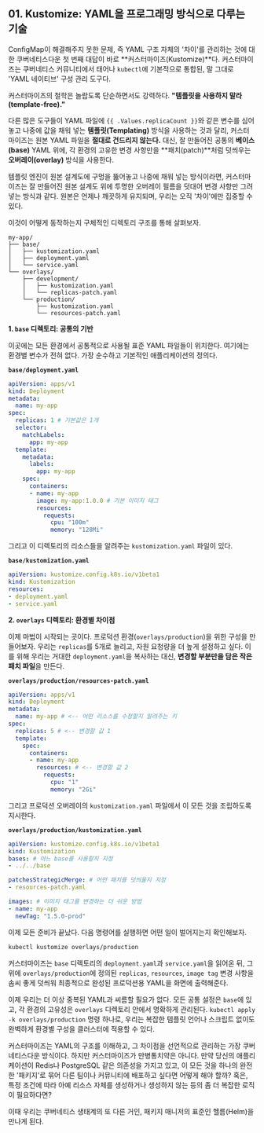 ## 01\. Kustomize: YAML을 프로그래밍 방식으로 다루는 기술

ConfigMap이 해결해주지 못한 문제, 즉 YAML 구조 자체의 '차이'를 관리하는 것에 대한 쿠버네티스다운 첫 번째 대답이 바로 \*\*커스터마이즈(Kustomize)\*\*다. 커스터마이즈는 쿠버네티스 커뮤니티에서 태어나 `kubectl`에 기본적으로 통합된, 말 그대로 'YAML 네이티브' 구성 관리 도구다.

커스터마이즈의 철학은 놀랍도록 단순하면서도 강력하다. **"템플릿을 사용하지 말라(template-free)."**

다른 많은 도구들이 YAML 파일에 `{{ .Values.replicaCount }}`와 같은 변수를 심어놓고 나중에 값을 채워 넣는 **템플릿(Templating)** 방식을 사용하는 것과 달리, 커스터마이즈는 원본 YAML 파일을 **절대로 건드리지 않는다.** 대신, 잘 만들어진 공통의 **베이스(base)** YAML 위에, 각 환경의 고유한 변경 사항만을 \*\*패치(patch)\*\*처럼 덧씌우는 **오버레이(overlay)** 방식을 사용한다.

템플릿 엔진이 원본 설계도에 구멍을 뚫어놓고 나중에 채워 넣는 방식이라면, 커스터마이즈는 잘 만들어진 원본 설계도 위에 투명한 오버레이 필름을 덧대어 변경 사항만 그려 넣는 방식과 같다. 원본은 언제나 깨끗하게 유지되며, 우리는 오직 '차이'에만 집중할 수 있다.

이것이 어떻게 동작하는지 구체적인 디렉토리 구조를 통해 살펴보자.

```
my-app/
├── base/
│   ├── kustomization.yaml
│   ├── deployment.yaml
│   └── service.yaml
└── overlays/
    ├── development/
    │   ├── kustomization.yaml
    │   └── replicas-patch.yaml
    └── production/
        ├── kustomization.yaml
        └── resources-patch.yaml
```

**1. `base` 디렉토리: 공통의 기반**

이곳에는 모든 환경에서 공통적으로 사용될 표준 YAML 파일들이 위치한다. 여기에는 환경별 변수가 전혀 없다. 가장 순수하고 기본적인 애플리케이션의 정의다.

**`base/deployment.yaml`**

```yaml
apiVersion: apps/v1
kind: Deployment
metadata:
  name: my-app
spec:
  replicas: 1 # 기본값은 1개
  selector:
    matchLabels:
      app: my-app
  template:
    metadata:
      labels:
        app: my-app
    spec:
      containers:
      - name: my-app
        image: my-app:1.0.0 # 기본 이미지 태그
        resources:
          requests:
            cpu: "100m"
            memory: "128Mi"
```

그리고 이 디렉토리의 리소스들을 알려주는 `kustomization.yaml` 파일이 있다.

**`base/kustomization.yaml`**

```yaml
apiVersion: kustomize.config.k8s.io/v1beta1
kind: Kustomization
resources:
- deployment.yaml
- service.yaml
```

**2. `overlays` 디렉토리: 환경별 차이점**

이제 마법이 시작되는 곳이다. 프로덕션 환경(`overlays/production`)을 위한 구성을 만들어보자. 우리는 `replicas`를 5개로 늘리고, 자원 요청량을 더 높게 설정하고 싶다. 이를 위해 우리는 거대한 `deployment.yaml`을 복사하는 대신, **변경할 부분만을 담은 작은 패치 파일**을 만든다.

**`overlays/production/resources-patch.yaml`**

```yaml
apiVersion: apps/v1
kind: Deployment
metadata:
  name: my-app # <-- 어떤 리소스를 수정할지 알려주는 키
spec:
  replicas: 5 # <-- 변경할 값 1
  template:
    spec:
      containers:
      - name: my-app
        resources: # <-- 변경할 값 2
          requests:
            cpu: "1"
            memory: "2Gi"
```

그리고 프로덕션 오버레이의 `kustomization.yaml` 파일에서 이 모든 것을 조립하도록 지시한다.

**`overlays/production/kustomization.yaml`**

```yaml
apiVersion: kustomize.config.k8s.io/v1beta1
kind: Kustomization
bases: # 어느 base를 사용할지 지정
- ../../base

patchesStrategicMerge: # 어떤 패치를 덧씌울지 지정
- resources-patch.yaml

images: # 이미지 태그를 변경하는 더 쉬운 방법
- name: my-app
  newTag: "1.5.0-prod"
```

이제 모든 준비가 끝났다. 다음 명령어를 실행하면 어떤 일이 벌어지는지 확인해보자.

```bash
kubectl kustomize overlays/production
```

커스터마이즈는 `base` 디렉토리의 `deployment.yaml`과 `service.yaml`을 읽어온 뒤, 그 위에 `overlays/production`에 정의된 `replicas`, `resources`, `image tag` 변경 사항을 솜씨 좋게 덧씌워 최종적으로 완성된 프로덕션용 YAML을 화면에 출력해준다.

이제 우리는 더 이상 중복된 YAML과 씨름할 필요가 없다. 모든 공통 설정은 `base`에 있고, 각 환경의 고유성은 `overlays` 디렉토리 안에서 명확하게 관리된다. `kubectl apply -k overlays/production` 명령 하나로, 우리는 복잡한 템플릿 언어나 스크립트 없이도 완벽하게 환경별 구성을 클러스터에 적용할 수 있다.

커스터마이즈는 YAML의 구조를 이해하고, 그 차이점을 선언적으로 관리하는 가장 쿠버네티스다운 방식이다. 하지만 커스터마이즈가 만병통치약은 아니다. 만약 당신의 애플리케이션이 Redis나 PostgreSQL 같은 의존성을 가지고 있고, 이 모든 것을 하나의 완전한 '패키지'로 묶어 다른 팀이나 커뮤니티에 배포하고 싶다면 어떻게 해야 할까? 혹은, 특정 조건에 따라 아예 리소스 자체를 생성하거나 생성하지 않는 등의 좀 더 복잡한 로직이 필요하다면?

이때 우리는 쿠버네티스 생태계의 또 다른 거인, 패키지 매니저의 표준인 헬름(Helm)을 만나게 된다.